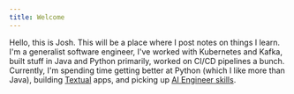 ```yaml
---
title: Welcome
---
```


Hello, this is Josh. This will be a place where I post notes on things I learn. I'm a generalist software engineer, I've worked with Kubernetes and Kafka, built stuff in Java and Python primarily, worked on CI/CD pipelines a bunch. Currently, I'm spending time getting better at Python (which I like more than Java), building [Textual](https://textual.textualize.io/) apps, and picking up [AI Engineer skills](https://www.latent.space/p/ai-engineer).
